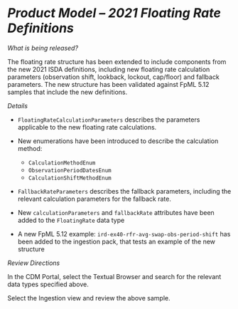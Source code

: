 # *Product Model – 2021 Floating Rate Definitions*

_What is being released?_

The floating rate structure has been extended to include components from the new 2021 ISDA definitions, including new floating rate calculation parameters (observation shift, lookback, lockout, cap/floor) and fallback parameters. The new structure has been validated against FpML 5.12 samples that include the new definitions.

_Details_

- `FloatingRateCalculationParameters` describes the parameters applicable to the new floating rate calculations.
- New enumerations have been introduced to describe the calculation method:

  - `CalculationMethodEnum`
  - `ObservationPeriodDatesEnum`
  - `CalculationShiftMethodEnum`

- `FallbackRateParameters` describes the fallback parameters, including the relevant calculation parameters for the fallback rate.
- New `calculationParameters` and `fallbackRate` attributes have been added to the `FloatingRate` data type
- A new FpML 5.12 example: `ird-ex40-rfr-avg-swap-obs-period-shift` has been added to the ingestion pack, that tests an example of the new structure

_Review Directions_

In the CDM Portal, select the Textual Browser and search for the relevant data types specified above.

Select the Ingestion view and review the above sample.
